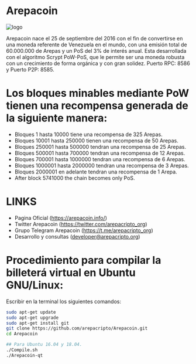 # Arepacoin

![logo](https://arepacripto.org/arepacoin.png)

Arepacoin nace el 25 de septiembre del 2016 con el fin de convertirse en una moneda referente de Venezuela en el mundo, con una emisión total de 60.000.000 de Arepas y un PoS del 3% de interés anual. Esta desarrollada con el algoritmo Scrypt PoW-PoS, que le permite ser una moneda robusta con un crecimiento de forma orgánica y con gran solidez. Puerto RPC: 8586 y Puerto P2P: 8585. 

Los bloques minables mediante PoW tienen una recompensa generada de la siguiente manera:
=========================
* Bloques 1 hasta 10000 tiene una recompensa de 325 Arepas.
* Bloques 10001 hasta 250000 tienen una recompensa de 50 Arepas.
* Bloques 250001 hasta 500000 tendran una recompensa de 25 Arepas.
* Bloques 500001 hasta 700000 tendran una recompensa de 12 Arepas.
* Bloques 700001 hasta 1000000 tendran una recompensa de 6 Arepas.
* Bloques 1000001 hasta 2000000 tendran una recompensa de 3 Arepas.
* Bloques 2000001 en adelante tendran una recompensa de 1 Arepa.
* After block 5741000 the chain becomes only PoS.

LINKS
==========================
* Pagina Oficial (https://arepacoin.info/)
* Twitter Arepacoin (https://twitter.com/arepacripto_org)
* Grupo Telegram Arepacoin (https://t.me/arepacripto_org)
* Desarrollo y consultas (developer@arepacripto.org)

Procedimiento para compilar la billeterá virtual en Ubuntu GNU/Linux:
==========================
Escribir en la terminal los siguientes comandos:

```bash
sudo apt-get update
sudo apt-get upgrade
sudo apt-get install git
git clone https://github.com/arepacripto/Arepacoin.git
cd Arepacoin

## Para Ubuntu 16.04 y 18.04.
./Compile.sh
./Arepacoin-qt

